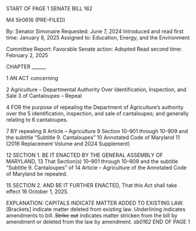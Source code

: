 START OF PAGE 1
SENATE BILL 162

M4 5lr0616
(PRE–FILED)

By: Senator Simonaire
Requested: June 7, 2024
Introduced and read first time: January 8, 2025
Assigned to: Education, Energy, and the Environment

Committee Report: Favorable
Senate action: Adopted
Read second time: February 2, 2025

CHAPTER ______

1 AN ACT concerning

2 Agriculture – Departmental Authority Over Identification, Inspection, and Sale
3 of Cantaloupes – Repeal

4 FOR the purpose of repealing the Department of Agriculture’s authority over the
5 identification, inspection, and sale of cantaloupes; and generally relating to
6 cantaloupes.

7 BY repealing
8 Article – Agriculture
9 Section 10–901 through 10–909 and the subtitle “Subtitle 9. Cantaloupes”
10 Annotated Code of Maryland
11 (2016 Replacement Volume and 2024 Supplement)

12 SECTION 1. BE IT ENACTED BY THE GENERAL ASSEMBLY OF MARYLAND,
13 That Section(s) 10–901 through 10–909 and the subtitle “Subtitle 9. Cantaloupes” of
14 Article – Agriculture of the Annotated Code of Maryland be repealed.

15 SECTION 2. AND BE IT FURTHER ENACTED, That this Act shall take effect
16 October 1, 2025.

EXPLANATION: CAPITALS INDICATE MATTER ADDED TO EXISTING LAW.
[Brackets] indicate matter deleted from existing law.
Underlining indicates amendments to bill.
~~Strike~~ ~~out~~ indicates matter stricken from the bill by amendment or deleted from the law by
amendment. *sb0162*
END OF PAGE 1